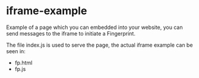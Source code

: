 # iframe-example

Example of a page which you can embedded into your website, you can send messages to the iframe to initiate a Fingerprint.

The file index.js is used to serve the page, the actual iframe example can be seen in:
* fp.html
* fp.js

